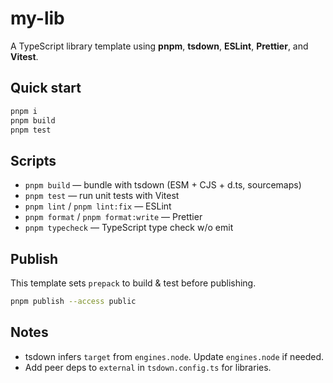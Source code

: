 # my-lib

A TypeScript library template using **pnpm**, **tsdown**, **ESLint**, **Prettier**, and **Vitest**.

## Quick start

```bash
pnpm i
pnpm build
pnpm test
```

## Scripts

- `pnpm build` — bundle with tsdown (ESM + CJS + d.ts, sourcemaps)
- `pnpm test` — run unit tests with Vitest
- `pnpm lint` / `pnpm lint:fix` — ESLint
- `pnpm format` / `pnpm format:write` — Prettier
- `pnpm typecheck` — TypeScript type check w/o emit

## Publish

This template sets `prepack` to build & test before publishing.

```bash
pnpm publish --access public
```

## Notes

- tsdown infers `target` from `engines.node`. Update `engines.node` if needed.
- Add peer deps to `external` in `tsdown.config.ts` for libraries.
